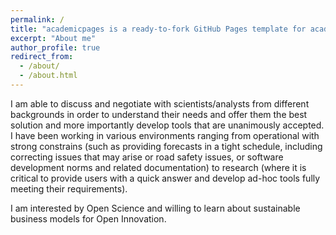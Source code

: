 ```yaml
---
permalink: /
title: "academicpages is a ready-to-fork GitHub Pages template for academic personal websites"
excerpt: "About me"
author_profile: true
redirect_from: 
  - /about/
  - /about.html
---
```



I am able to discuss and negotiate with scientists/analysts from different backgrounds in order to understand their needs and offer them the best 
solution and more importantly develop tools that are unanimously accepted.
I have been working in various environments ranging from operational with strong constrains (such as providing forecasts in a tight schedule, 
including correcting issues that may arise or road safety issues, or software development norms and related documentation) to research 
(where it is critical to provide users with a quick answer and develop ad-hoc tools fully meeting their requirements).

I am interested by Open Science and willing to learn about sustainable business models for Open Innovation.
